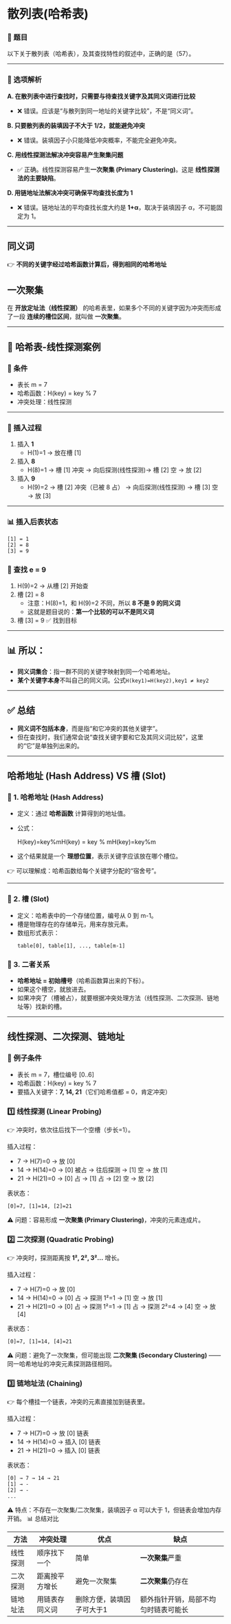 # 散列表(哈希表)

### 📖 题目

以下关于散列表（哈希表），及其查找特性的叙述中，正确的是（57）。

------

### 📌 选项解析

**A. 在散列表中进行查找时，只需要与待查找关键字及其同义词进行比较**

- ❌ 错误。应该是“与散列到同一地址的关键字比较”，不是“同义词”。

**B. 只要散列表的装填因子不大于 1/2，就能避免冲突**

- ❌ 错误。装填因子小只能降低冲突概率，不能完全避免冲突。

**C. 用线性探测法解决冲突容易产生聚集问题**

- ✅ 正确。线性探测容易产生**一次聚集 (Primary Clustering)**。这是 **线性探测法的主要缺陷**。

**D. 用链地址法解决冲突可确保平均查找长度为 1**

- ❌ 错误。链地址法的平均查找长度大约是 **1+α**，取决于装填因子 α，不可能固定为 1。

---

## 同义词

👉 **不同的关键字经过哈希函数计算后，得到相同的哈希地址**

## 一次聚集

在 **开放定址法（线性探测）** 的哈希表里，如果多个不同的关键字因为冲突而形成了一段 **连续的槽位区间**，就叫做 **一次聚集**。

---

## 📖 哈希表-线性探测案例

### 📖 条件

- 表长 m = 7
- 哈希函数：H(key) = key % 7
- 冲突处理：线性探测

------

### 📌 插入过程

1. 插入 **1**
   - H(1)=1 → 放在槽 [1]
2. 插入 **8**
   - H(8)=1 → 槽 [1] 冲突 → 向后探测(线性探测)→ 槽 [2] 空 → 放 [2]
3. 插入 **9**
   - H(9)=2 → 槽 [2] 冲突（已被 8 占） → 向后探测(线性探测) → 槽 [3] 空 → 放 [3]

------

### 📊 插入后表状态

```
[1] = 1
[2] = 8
[3] = 9
```

### 📌 查找 e = 9

1. H(9)=2 → 从槽 [2] 开始查
2. 槽 [2] = 8
   - 注意：H(8)=1，和 H(9)=2 不同，所以 **8 不是 9 的同义词**
   - 这就是题目说的：**第一个比较的可以不是同义词**
3. 槽 [3] = 9 ✅ 找到目标

---

## 📊 所以：

- **同义词集合**：指一群不同的关键字映射到同一个哈希地址。
- **某个关键字本身**不叫自己的同义词。公式`H(key1)=H(key2),key1 ≠ key2`

------

## ✅ 总结

- **同义词不包括本身**，而是指“和它冲突的其他关键字”。
- 但在查找时，我们通常会说“查找关键字要和它及其同义词比较”，这里的“它”是单独列出来的。

---

## 哈希地址 (Hash Address) VS 槽 (Slot)

### 📌 1. 哈希地址 (Hash Address)

- 定义：通过 **哈希函数** 计算得到的地址值。

- 公式：

  H(key)=key%mH(key) = key \% mH(key)=key%m

- 这个结果就是一个 **理想位置**，表示关键字应该放在哪个槽位。

👉 可以理解成：哈希函数给每个关键字分配的“宿舍号”。

------

### 📌 2. 槽 (Slot)

- 定义：哈希表中的一个存储位置，编号从 0 到 m-1。
- 槽是物理存在的存储单元，用来存放元素。
- 数组形式表示：
  ```
  table[0], table[1], ..., table[m-1]
  ```

### 📌 3. 二者关系

- **哈希地址 = 初始槽号**（哈希函数算出来的下标）。
- 如果这个槽空，就放进去。
- 如果冲突了（槽被占），就要根据冲突处理方法（线性探测、二次探测、链地址等）找新的槽。

---

## 线性探测、二次探测、链地址

### 📖 例子条件

- 表长 m = 7，槽位编号 [0..6]
- 哈希函数：H(key) = key % 7
- 要插入关键字：**7, 14, 21**（它们哈希值都 = 0，肯定冲突）

### 1️⃣ 线性探测 (Linear Probing)

👉 冲突时，依次往后找下一个空槽（步长=1）。

插入过程：

- 7 → H(7)=0 → 放 [0]
- 14 → H(14)=0 → [0] 被占 → 往后探测 → [1] 空 → 放 [1]
- 21 → H(21)=0 → [0] 占 → [1] 占 → [2] 空 → 放 [2]

表状态：
```
[0]=7, [1]=14, [2]=21
```

⚠️ 问题：容易形成 **一次聚集 (Primary Clustering)**，冲突的元素连成片。

### 2️⃣ 二次探测 (Quadratic Probing)

👉 冲突时，探测距离按 **1², 2², 3²...** 增长。

插入过程：

- 7 → H(7)=0 → 放 [0]
- 14 → H(14)=0 → [0] 占 → 探测 1²=1 → [1] 空 → 放 [1]
- 21 → H(21)=0 → [0] 占 → 探测 1²=1 → [1] 占 → 探测 2²=4 → [4] 空 → 放 [4]

表状态：
```
[0]=7, [1]=14, [4]=21
```

⚠️ 问题：避免了一次聚集，但可能出现 **二次聚集 (Secondary Clustering)** —— 同一哈希地址的冲突元素探测路径相同。

### 3️⃣ 链地址法 (Chaining)

👉 每个槽挂一个链表，冲突的元素直接加到链表里。

插入过程：

- 7 → H(7)=0 → 放 [0] 链表
- 14 → H(14)=0 → 插入 [0] 链表
- 21 → H(21)=0 → 插入 [0] 链表

表状态：
```
[0] → 7 → 14 → 21
[1] → -
[2] → -
...
```

⚠️ 特点：不存在一次聚集/二次聚集，装填因子 α 可以大于 1，但链表会增加内存开销。
📊 总结对比

| 方法     | 冲突处理       | 优点                      | 缺点                                 |
| -------- | -------------- | ------------------------- | ------------------------------------ |
| 线性探测 | 顺序找下一个   | 简单                      | **一次聚集**严重                     |
| 二次探测 | 距离按平方增长 | 避免一次聚集              | **二次聚集**仍存在                   |
| 链地址法 | 用链表存同义词 | 删除方便，装填因子可大于1 | 额外指针开销，局部不均匀时链表可能长 |
